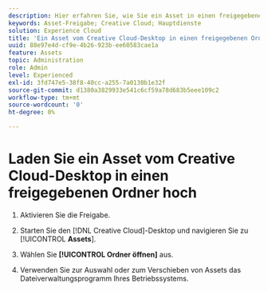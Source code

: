 ```yaml
---
description: Hier erfahren Sie, wie Sie ein Asset in einen freigegebenen Ordner vom Creative Cloud-Desktop in Experience Cloud hochladen.
keywords: Asset-Freigabe; Creative Cloud; Hauptdienste
solution: Experience Cloud
title: 'Ein Asset vom Creative Cloud-Desktop in einen freigegebenen Ordner hochladen '
uuid: 88e97e4d-cf9e-4b26-923b-ee60583cae1a
feature: Assets
topic: Administration
role: Admin
level: Experienced
exl-id: 3fd747e5-38f8-40cc-a255-7a0130b1e32f
source-git-commit: d1380a3829933e541c6cf59a78d683b5eee109c2
workflow-type: tm+mt
source-wordcount: '0'
ht-degree: 0%

---
```


# Laden Sie ein Asset vom Creative Cloud-Desktop in einen freigegebenen Ordner hoch

1. Aktivieren Sie die Freigabe.

1. Starten Sie den [!DNL Creative Cloud]-Desktop und navigieren Sie zu [!UICONTROL **Assets**].

1. Wählen Sie **[!UICONTROL Ordner öffnen]** aus.

1. Verwenden Sie zur Auswahl oder zum Verschieben von Assets das Dateiverwaltungsprogramm Ihres Betriebssystems.
